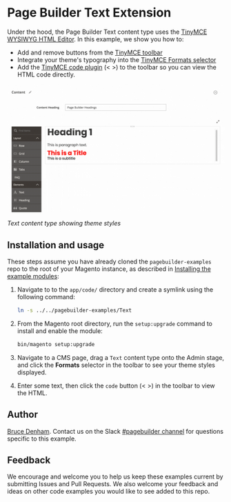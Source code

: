 # Page Builder Text Extension

Under the hood, the Page Builder Text content type uses the [TinyMCE WYSIWYG HTML Editor](https://www.tiny.cloud/docs-4x/). In this example, we show you how to:

* Add and remove buttons from the [TinyMCE toolbar](https://www.tiny.cloud/docs/advanced/editor-control-identifiers/#toolbarcontrols)
* Integrate your theme's typography into the [TinyMCE Formats selector](https://www.tiny.cloud/docs/configure/content-formatting/#formattype)
* Add the [TinyMCE code plugin](https://www.tiny.cloud/docs/plugins/code/) (< >) to the toolbar so you can view the HTML code directly.

![Text content type extension](text-extension.gif "Text content type extension")

_Text content type showing theme styles_

## Installation and usage

These steps assume you have already cloned the `pagebuilder-examples` repo to the root of your Magento instance, as described in [Installing the example modules](../../README.md):

1. Navigate to to the `app/code/` directory and create a symlink using the following command:

    ```bash
    ln -s ../../pagebuilder-examples/Text
    ```

1. From the Magento root directory, run the `setup:upgrade` command to install and enable the module:

   ```bash
   bin/magento setup:upgrade
   ```

1. Navigate to a CMS page, drag a `Text` content type onto the Admin stage, and click the **Formats** selector in the toolbar to see your theme styles displayed.

1. Enter some text, then click the `code` button (< >) in the toolbar to view the HTML.

## Author

[Bruce Denham](https://github.com/bdenham). Contact us on the Slack [#pagebuilder channel](https://slack.com/app_redirect?channel=pagebuilder) for questions specific to this example.

## Feedback

We encourage and welcome you to help us keep these examples current by submitting Issues and Pull Requests. We also welcome your feedback and ideas on other code examples you would like to see added to this repo.

